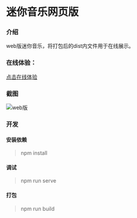 # 迷你音乐网页版

### 介绍
web版迷你音乐，将打包后的dist内文件用于在线展示。

### 在线体验：
[点击在线体验](https://cgper.github.io/mini-music-webpage/)

### 截图
![web版](https://images.gitee.com/uploads/images/2020/1109/174013_13efee9c_2020534.png "web版.png")

### 开发
#### 安装依赖
> npm install
#### 调试
> npm run serve
#### 打包
> npm run build

